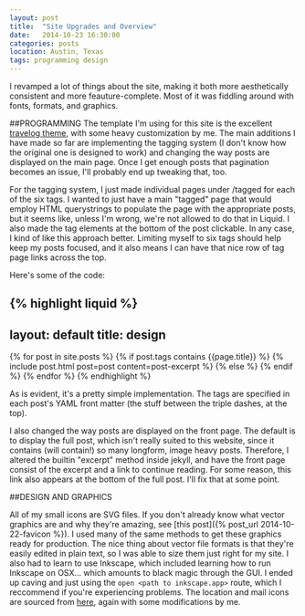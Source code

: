 ```yaml
---
layout: post
title:  "Site Upgrades and Overview"
date:   2014-10-23 16:30:00
categories: posts
location: Austin, Texas
tags: programming design 
---
```


I revamped a lot of things about the site, making it both more aesthetically consistent and more feauture-complete. Most of it was fiddling around with fonts, formats, and graphics.

##PROGRAMMING
The template I'm using for this site is the excellent [travelog theme](https://github.com/rowanoulton/travelog-theme), with some heavy customization by me.<!--preview--> The main additions I have made so far are implementing the tagging system (I don't know how the original one is designed to work) and changing the way posts are displayed on the main page. Once I get enough posts that pagination becomes an issue, I'll probably end up tweaking that, too.

For the tagging system, I just made individual pages under /tagged for each of the six tags. I wanted to just have a main "tagged" page that would employ HTML querystrings to populate the page with the appropriate posts, but it seems like, unless I'm wrong, we're not allowed to do that in Liquid. I also made the tag elements at the bottom of the post clickable. In any case, I kind of like this approach better. Limiting myself to six tags should help keep my posts focused, and it also means I can have that nice row of tag page links across the top.

Here's some of the code:

{% highlight liquid %}
---
layout: default
title: design
---

<!-- loop through pages and assign all ones tagged as:
	page.title
	yay for modularity!!
	unfortunately, we can't access the HTML querystring in liquid, which means
	that we have to make individual pages :(
	-->
{% for post in site.posts %}
  {% if post.tags contains {{page.title}} %}
  	{% include post.html post=post content=post-excerpt %}
  {% else %}
  {% endif %}
{% endfor %}
{% endhighlight %}

As is evident, it's a pretty simple implementation. The tags are specified in each post's YAML front matter (the stuff between the triple dashes, at the top).

I also changed the way posts are displayed on the front page. The default is to display the full post, which isn't really suited to this website, since it contains (will contain!) so many longform, image heavy posts. Therefore, I altered the builtin "excerpt" method inside jekyll, and have the front page consist of the excerpt and a link to continue reading. For some reason, this link also appears at the bottom of the full post. I'll fix that at some point.

##DESIGN AND GRAPHICS

All of my small icons are SVG files. If you don't already know what vector graphics are and why they're amazing, see [this post]({% post_url 2014-10-22-favicon %}). I used many of the same methods to get these graphics ready for production. The nice thing about vector file formats is that they're easily edited in plain text, so I was able to size them just right for my site. I also had to learn to use Inkscape, which included learning how to run Inkscape on OSX... which amounts to black magic through the GUI. I ended up caving and just using the `open <path to inkscape.app>` route, which I reccommend if you're experiencing problems. The location and mail icons are sourced from [here](http://www.flaticon.com), again with some modifications by me. 
